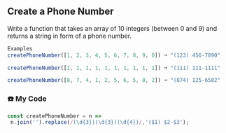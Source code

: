 ## Create a Phone Number

Write a function that takes an array of 10 integers (between 0 and 9) and returns a string in form of a phone number.
```js
Examples
createPhoneNumber([1, 2, 3, 4, 5, 6, 7, 8, 9, 0]) ➞ "(123) 456-7890"

createPhoneNumber([1, 1, 1, 1, 1, 1, 1, 1, 1, 1]) ➞ "(111) 111-1111"

createPhoneNumber([8, 7, 4, 1, 2, 5, 6, 5, 8, 2]) ➞ "(874) 125-6582"
```
### :phone: My Code
```js
const createPhoneNumber = n => 
 n.join('').replace(/(\d{3})(\d{3})(\d{4})/,'($1) $2-$3');
```
